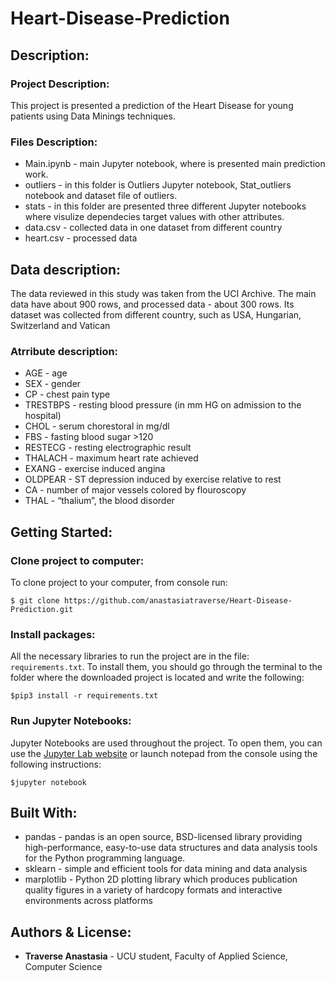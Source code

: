 # Heart-Disease-Prediction

## Description:

### Project Description:
This project is presented a prediction of the Heart Disease for young patients using Data Minings techniques.

### Files Description:
* Main.ipynb - main Jupyter notebook, where is presented main prediction work.
* outliers - in this folder is Outliers Jupyter notebook, Stat_outliers notebook and dataset file of outliers.
* stats - in this folder are presented three different Jupyter notebooks where visulize dependecies target values with other attributes. 
* data.csv - collected data in one dataset from different country 
* heart.csv - processed data

## Data description:
The data reviewed in this study was taken from the UCI Archive. The main data have about 900 rows, and processed data - about 300 rows. Its dataset was collected from different country, such as USA, Hungarian, Switzerland and Vatican

### Atrribute description:
- AGE - age
- SEX - gender
- CP - chest pain type
- TRESTBPS - resting blood pressure (in mm HG on admission to the hospital)
- CHOL - serum chorestoral in mg/dl
- FBS - fasting blood sugar >120
- RESTECG - resting electrographic result 
- THALACH - maximum heart rate achieved
- EXANG - exercise induced angina 
- OLDPEAR - ST depression induced by exercise relative to rest
- CA - number of major vessels colored by flouroscopy
- THAL - “thalium”, the blood disorder


## Getting Started:

### Clone project to computer:
To clone project to your computer, from console run:
```
$ git clone https://github.com/anastasiatraverse/Heart-Disease-Prediction.git
```

### Install packages:
All the necessary libraries to run the project are in the file: `requirements.txt`. To install them, you should go through the terminal to the folder where the downloaded project is located and write the following:
```
$pip3 install -r requirements.txt
```
### Run Jupyter Notebooks:
Jupyter Notebooks are used throughout the project. To open them, you can use the [Jupyter Lab website](https://jupyter.org/try) or launch notepad from the console using the following instructions:
```
$jupyter notebook
```

## Built With:
* pandas - pandas is an open source, BSD-licensed library providing high-performance, easy-to-use data structures and data analysis tools for the Python programming language.
* sklearn -  simple and efficient tools for data mining and data analysis
* marplotlib - Python 2D plotting library which produces publication quality figures in a variety of hardcopy formats and interactive environments across platforms

## Authors & License:
* **Traverse Anastasia** - UCU student, Faculty of Applied Science, Computer Science
